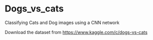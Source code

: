 # Dogs_vs_cats
Classifying Cats and Dog images using a CNN network

Download the dataset from https://www.kaggle.com/c/dogs-vs-cats

